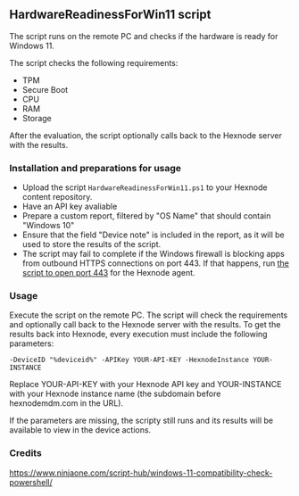 ## HardwareReadinessForWin11 script
The script runs on the remote PC and checks if the hardware is ready for Windows 11. 


The script checks the following requirements:
* TPM
* Secure Boot
* CPU
* RAM
* Storage

After the evaluation, the script optionally calls back to the Hexnode server with the results.

### Installation and preparations for usage
* Upload the script `HardwareReadinessForWin11.ps1` to your Hexnode content repository.
* Have an API key avaliable
* Prepare a custom report, filtered by "OS Name" that should contain "Windows 10"
* Ensure that the field "Device note" is included in the report, as it will be used to store the results of the script.
* The script may fail to complete if the Windows firewall is blocking apps from outbound HTTPS connections on port 443. If that happens, run [the script to open port 443](open-firewall-access-443.ps1) for the Hexnode agent.

### Usage
Execute the script on the remote PC. The script will check the requirements and optionally call back to the Hexnode server with the results.
To get the results back into Hexnode, every execution must include the following parameters:

``
-DeviceID "%deviceid%" -APIKey YOUR-API-KEY -HexnodeInstance YOUR-INSTANCE
``

Replace YOUR-API-KEY with your Hexnode API key and YOUR-INSTANCE with your Hexnode instance name (the subdomain before hexnodemdm.com in the URL).

If the parameters are missing, the scripty still runs and its results will be available to view in the device actions.

### Credits
https://www.ninjaone.com/script-hub/windows-11-compatibility-check-powershell/
